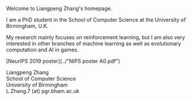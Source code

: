 Welcome to Liangpeng Zhang's homepage.

I am a PhD student in the School of Computer Science at the University of Birmingham, U.K. 

My research mainly focuses on reinforcement learning, but I am also very interested in other branches of machine learning as well as evolutionary computation and AI in games.

[NeurIPS 2019 poster](../"NIPS poster A0.pdf")

Liangpeng Zhang <br />
School of Computer Science <br />
University of Birmingham <br />
L.Zhang.7 (at) pgr.bham.ac.uk
